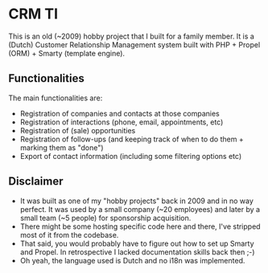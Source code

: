 # CRM TI

This is an old (~2009) hobby project that I built for a family member. It is a (Dutch) Customer Relationship Management system built with PHP + Propel (ORM) + Smarty (template engine).

## Functionalities

The main functionalities are:
  * Registration of companies and contacts at those companies
  * Registration of interactions (phone, email, appointments, etc)
  * Registration of (sale) opportunities
  * Registration of follow-ups (and keeping track of when to do them + marking them as "done")
  * Export of contact information (including some filtering options etc)

## Disclaimer

* It was built as one of my "hobby projects" back in 2009 and in no way perfect. It was used by a small company (~20 employees) and later by a small team (~5 people) for sponsorship acquisition.
* There might be some hosting specific code here and there, I've stripped most of it from the codebase.
* That said, you would probably have to figure out how to set up Smarty and Propel. In retrospective I lacked documentation skills back then ;-)
* Oh yeah, the language used is Dutch and no i18n was implemented.